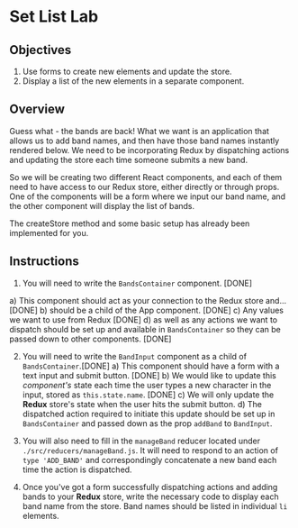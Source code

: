 # Set List Lab

## Objectives

1. Use forms to create new elements and update the store.
2. Display a list of the new elements in a separate component.

## Overview

Guess what - the bands are back! What we want is an application that allows us
to add band names, and then have those band names instantly rendered below. We
need to be incorporating Redux by dispatching actions and updating the store
each time someone submits a new band.

So we will be creating two different React components, and each of them need to
have access to our Redux store, either directly or through props. One of the
components will be a form where we input our band name, and the other component
will display the list of bands.

The createStore method and some basic setup has already been implemented for you.

## Instructions

1. You will need to write the `BandsContainer` component. [DONE]

a) This component should act as your connection to the Redux store and... [DONE] 
b) should be a child of the App component. [DONE]
c) Any values we want to use from Redux [DONE]
d) as well as any actions we want to dispatch should be set up and available in `BandsContainer` so they can be passed down to other components. [DONE]

2. You will need to write the `BandInput` component as a child of
`BandsContainer`.[DONE]
a) This component should have a form with a text input and
submit button. [DONE]
b) We would like to update this *component's* state each time the
user types a new character in the input, stored as `this.state.name`. [DONE]
c) We will only update the __Redux__ store's state when the user hits the submit button.
d) The dispatched action required to initiate this update should be set up in
`BandsContainer` and passed down as the prop `addBand` to `BandInput`.

3. You will also need to fill in the `manageBand` reducer located under
   `./src/reducers/manageBand.js`. It will need to respond to an action of `type
   'ADD_BAND'` and correspondingly concatenate a new band each time the action
   is dispatched.

4. Once you've got a form successfully dispatching actions and adding bands to
   your __Redux__ store, write the necessary code to display each band name from
   the store. Band names should be listed in individual `li` elements.
